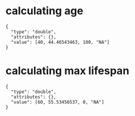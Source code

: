 # calculating age

    {
      "type": "double",
      "attributes": {},
      "value": [40, 44.46543463, 100, "NA"]
    }

# calculating max lifespan

    {
      "type": "double",
      "attributes": {},
      "value": [60, 55.53456537, 0, "NA"]
    }

